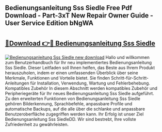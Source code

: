 ## Bedienungsanleitung Sss Siedle Free Pdf Download - Part-3xT New Repair Owner Guide - User Service Edition bNgWA

# <h2><a href="http://df1uix.blite.top/?on=Bedienungsanleitung+Sss+Siedle">🔗Download 👉🔴 Bedienungsanleitung Sss Siedle</a></h2>

[![Bedienungsanleitung Sss Siedle new download](https://i.imgur.com/lujVjoI.png)](http://df1uix.blite.top/?on=Bedienungsanleitung+Sss+Siedle)
Hallo und willkommen zum Benutzerhandbuch für Ihr neu implementiertes Bedienungsanleitung Sss Siedle. Dieser Leitfaden soll Ihnen helfen, das Beste aus Ihrem Produkt herauszuholen, indem er einen umfassenden Überblick über seine Merkmale, Funktionen und Vorteile bietet. Sie finden Schritt-für-Schritt-Anleitungen für Installation, Verwendung, Wartung und Fehlerbehebung. Kompatibles Zubehör In diesem Abschnitt werden kompatibles Zubehör und Peripheriegeräte für Ihr neues Bedienungsanleitung Sss Siedle aufgeführt. Zu den erweiterten Funktionen von Bedienungsanleitung Sss Siedle gehören Bilderkennung, Sprachbefehle, anpassbare Profile und automatische Backups, auf die alle über die schlanke und anpassbare Benutzeroberfläche zugegriffen werden kann. Ihr Erfolg ist unser Ziel Bedienungsanleitung Sss SiedleDD. Wir sind bestrebt, Ihre vollste Zufriedenheit zu gewährleisten.
